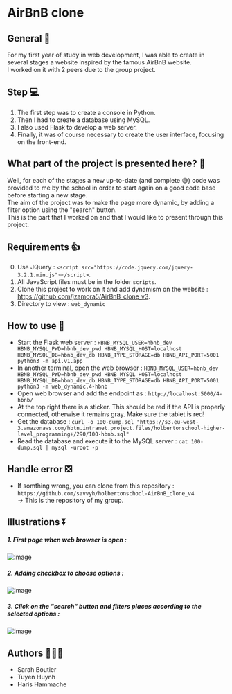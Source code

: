 # AirBnB clone

## General 🏨
For my first year of study in web development, I was able to create in several stages a website inspired by the famous AirBnB website.<br>
I worked on it with 2 peers due to the group project.

## Step 💻
1. The first step was to create a console in Python.
2. Then I had to create a database using MySQL.
3. I also used Flask to develop a web server.
4. Finally, it was of course necessary to create the user interface, focusing on the front-end.

## What part of the project is presented here? :dart:
Well, for each of the stages a new up-to-date (and complete 😅) code was provided to me by the school in order to start again on a good code base before starting a new stage.<br>
The aim of the project was to make the page more dynamic, by adding a filter option using the "search" button. <br>
This is the part that I worked on and that I would like to present through this project.

## Requirements 👍
0. Use JQuery : `<script src="https://code.jquery.com/jquery-3.2.1.min.js"></script>`.
1. All JavaScript files must be in the folder `scripts`.
2. Clone this project to work on it and add dynamism on the website : https://github.com/jzamora5/AirBnB_clone_v3.
3. Directory to view : `web_dynamic`

## How to use 💯
- Start the Flask web server : `HBNB_MYSQL_USER=hbnb_dev HBNB_MYSQL_PWD=hbnb_dev_pwd HBNB_MYSQL_HOST=localhost HBNB_MYSQL_DB=hbnb_dev_db HBNB_TYPE_STORAGE=db HBNB_API_PORT=5001 python3 -m api.v1.app`
- In another terminal, open the web browser : `HBNB_MYSQL_USER=hbnb_dev HBNB_MYSQL_PWD=hbnb_dev_pwd HBNB_MYSQL_HOST=localhost HBNB_MYSQL_DB=hbnb_dev_db HBNB_TYPE_STORAGE=db HBNB_API_PORT=5001 python3 -m web_dynamic.4-hbnb`
- Open web browser and add the endpoint as : `http://localhost:5000/4-hbnb/`
- At the top right there is a sticker. This should be red if the API is properly connected, otherwise it remains gray. Make sure the tablet is red!
- Get the database : `curl -o 100-dump.sql "https://s3.eu-west-3.amazonaws.com/hbtn.intranet.project.files/holbertonschool-higher-level_programming+/290/100-hbnb.sql"`
- Read the database and execute it to the MySQL server : `cat 100-dump.sql | mysql -uroot -p`

## Handle error ❎
- If somthing wrong, you can clone from this repository : `https://github.com/savvyh/holbertonschool-AirBnB_clone_v4`<br>
-> This is the repository of my group.

## Illustrations :arrow_double_down:
##### 1. First page when web browser is open : <br>
![image](https://github.com/savvyh/holbertonschool_AirBnB_clone/assets/139894873/27776e6d-bc0a-4e63-9c24-45b650362aa3) <br>

##### 2. Adding checkbox to choose options : <br>
![image](https://github.com/savvyh/holbertonschool_AirBnB_clone/assets/139894873/e9fbc588-2aa7-41b5-859c-2d0a129850c7) <br>

##### 3. Click on the "search" button and filters places according to the selected options : <br>
![image](https://github.com/savvyh/holbertonschool_AirBnB_clone/assets/139894873/cf2b8370-8da0-4bec-b078-54001dfc0cf6) <br>

## Authors 🧞‍♀️🧞
* Sarah Boutier
* Tuyen Huynh
* Haris Hammache
